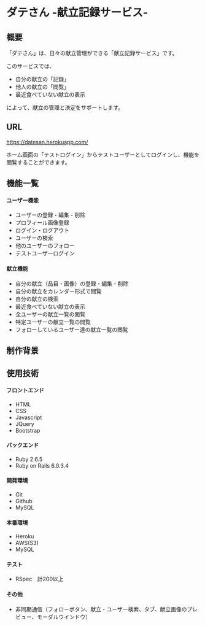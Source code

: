 # ダテさん -献立記録サービス-

## 概要

「ダテさん」は、日々の献立管理ができる「献立記録サービス」です。

このサービスでは、

* 自分の献立の「記録」
* 他人の献立の「閲覧」
* 最近食べていない献立の表示
 
によって、献立の管理と決定をサポートします。


## URL

https://datesan.herokuapp.com/

ホーム画面の「テストログイン」からテストユーザーとしてログインし、機能を閲覧することができます。

## 機能一覧

#### ユーザー機能

* ユーザーの登録・編集・削除
* プロフィール画像登録
* ログイン・ログアウト
* ユーザーの検索
* 他のユーザーのフォロー
* テストユーザーログイン

#### 献立機能

* 自分の献立（品目・画像）の登録・編集・削除
* 自分の献立をカレンダー形式で閲覧
* 自分の献立の検索
* 最近食べていない献立の表示
* 全ユーザーの献立一覧の閲覧
* 特定ユーザーの献立一覧の閲覧
* フォローしているユーザー達の献立一覧の閲覧

## 制作背景

## 使用技術

#### フロントエンド
* HTML
* CSS
* Javascript
* JQuery
* Bootstrap

#### バックエンド
* Ruby 2.6.5
* Ruby on Rails 6.0.3.4

#### 開発環境
* Git
* Github
* MySQL

#### 本番環境
* Heroku
* AWS(S3)
* MySQL

#### テスト
* RSpec　計200以上

#### その他
* 非同期通信（フォローボタン、献立・ユーザー検索、タブ、献立画像のプレビュー、モーダルウインドウ）
